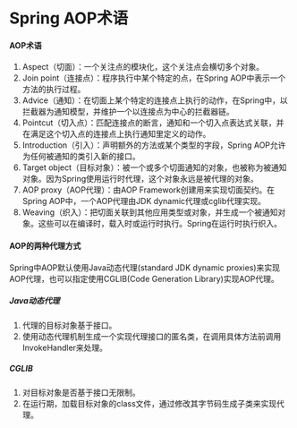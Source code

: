 # Spring AOP术语

#### AOP术语
1. Aspect（切面）：一个关注点的模块化，这个关注点会横切多个对象。
2. Join point（连接点）：程序执行中某个特定的点，在Spring AOP中表示一个方法的执行过程。
3. Advice（通知）：在切面上某个特定的连接点上执行的动作，在Spring中，以拦截器为通知模型，并维护一个以连接点为中心的拦截器链。
4. Pointcut（切入点）：匹配连接点的断言，通知和一个切入点表达式关联，并在满足这个切入点的连接点上执行通知里定义的动作。
5. Introduction（引入）：声明额外的方法或某个类型的字段，Spring AOP允许为任何被通知的类引入新的接口。
6. Target object（目标对象）：被一个或多个切面通知的对象，也被称为被通知对象。因为Spring使用运行时代理，这个对象永远是被代理的对象。
7. AOP proxy（AOP代理）：由AOP Framework创建用来实现切面契约。在Spring AOP中，一个AOP代理由JDK dynamic代理或cglib代理实现。
8. Weaving（织入）：把切面关联到其他应用类型或对象，并生成一个被通知对象。这些可以在编译时，载入时或运行时执行。Spring在运行时执行织入。

#### AOP的两种代理方式
Spring中AOP默认使用Java动态代理(standard JDK dynamic proxies)来实现AOP代理，也可以指定使用CGLIB(Code Generation Library)实现AOP代理。
##### Java动态代理
1. 代理的目标对象基于接口。
2. 使用动态代理机制生成一个实现代理接口的匿名类，在调用具体方法前调用InvokeHandler来处理。
##### CGLIB
1. 对目标对象是否基于接口无限制。
2. 在运行期，加载目标对象的class文件，通过修改其字节码生成子类来实现代理。
